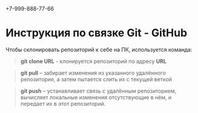 +7-999-888-77-66
# Инструкция по связке Git - GitHub

Чтобы склонировать репозиторий к себе на ПК, используется команда: 
> **git clone URL** - клонируется репозиторий по адресу **URL** 

> **git pull** – забирает изменения из указанного удалённого репозитория, а затем пытается слить их с текущей веткой

> **git push** – устанавливает связь с удалённым репозиторием, вычисляет локальные изменения отсутствующие в нём, и передает их в этот репозиторий.